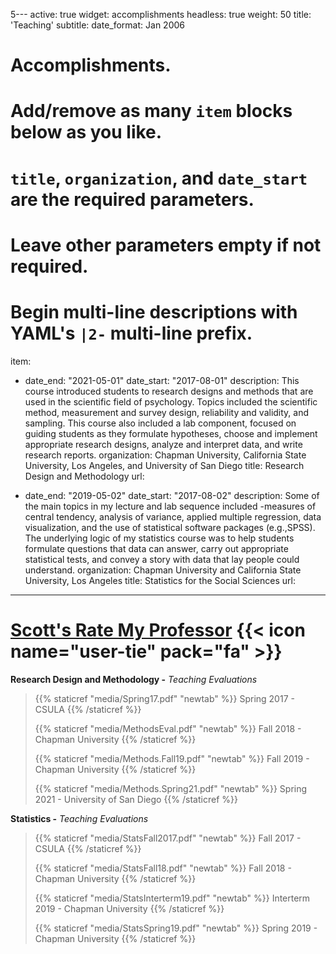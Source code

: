 5---
active: true
widget: accomplishments
headless: true
weight: 50
title: 'Teaching'
subtitle:
date_format: Jan 2006

# Accomplishments.
#   Add/remove as many `item` blocks below as you like.
#   `title`, `organization`, and `date_start` are the required parameters.
#   Leave other parameters empty if not required.
#   Begin multi-line descriptions with YAML's `|2-` multi-line prefix.
item:
- date_end: "2021-05-01"
  date_start: "2017-08-01"
  description: This course introduced students to research designs and methods that are used in the scientific field of psychology. Topics included the scientific method, measurement and survey design, reliability and validity, and sampling. This course also included a lab component, focused on guiding students as they formulate hypotheses, choose and implement appropriate research designs, analyze and interpret data, and write research reports.
  organization: Chapman University, California State University, Los Angeles, and University of San Diego
  title: Research Design and Methodology
  url:
  
  
- date_end: "2019-05-02"
  date_start: "2017-08-02"
  description: Some of the main topics in my lecture and lab sequence included -measures of central tendency, analysis of variance, applied multiple regression, data visualization, and the use of statistical software packages (e.g.,SPSS). The underlying logic of my statistics course was to help students formulate questions that data can answer, carry out appropriate statistical tests, and convey a story with data that lay people could understand.
  organization: Chapman University and California State University, Los Angeles
  title: Statistics for the Social Sciences
  url: 
---

# [Scott's Rate My Professor](https://urldefense.com/v3/__https://www.ratemyprofessors.com/ShowRatings.jsp?tid=2421138__;!!LLK065n_VXAQ!xHSYDWGPPZaJe7yKe3SHzm4HWZ1iavWpXAYSOvDB6Y-DXTUfFPCjgLcPWV4O0qexFq07$) {{< icon name="user-tie" pack="fa" >}}

**Research Design and Methodology -** *Teaching Evaluations*

> {{% staticref "media/Spring17.pdf" "newtab" %}} Spring 2017 - CSULA {{% /staticref %}}
>
> {{% staticref "media/MethodsEval.pdf" "newtab" %}} Fall 2018 - Chapman University {{% /staticref %}}
>
> {{% staticref "media/Methods.Fall19.pdf" "newtab" %}} Fall 2019 - Chapman University {{% /staticref %}}
>
> {{% staticref "media/Methods.Spring21.pdf" "newtab" %}} Spring 2021 - University of San Diego {{% /staticref %}}

**Statistics -** *Teaching Evaluations*

> {{% staticref "media/StatsFall2017.pdf" "newtab" %}} Fall 2017 - CSULA {{% /staticref %}}
>
> {{% staticref "media/StatsFall18.pdf" "newtab" %}} Fall 2018 - Chapman University {{% /staticref %}}
>
> {{% staticref "media/StatsInterterm19.pdf" "newtab" %}} Interterm 2019 - Chapman University {{% /staticref %}}
>
> {{% staticref "media/StatsSpring19.pdf" "newtab" %}} Spring 2019 - Chapman University {{% /staticref %}}
